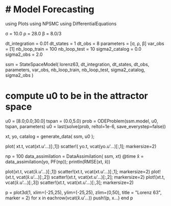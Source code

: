 # # Model Forecasting

using Plots
using NPSMC
using DifferentialEquations

σ = 10.0
ρ = 28.0
β = 8.0/3

dt_integration = 0.01
dt_states      = 1 
dt_obs         = 8 
parameters     = [σ, ρ, β]
var_obs        = [1]
nb_loop_train  = 100 
nb_loop_test   = 10
sigma2_catalog = 0.0
sigma2_obs     = 2.0

ssm = StateSpaceModel( lorenz63,
                       dt_integration, dt_states, dt_obs, 
                       parameters, var_obs,
                       nb_loop_train, nb_loop_test,
                       sigma2_catalog, sigma2_obs )

# compute u0 to be in the attractor space
u0    = [8.0;0.0;30.0]
tspan = (0.0,5.0)
prob  = ODEProblem(ssm.model, u0, tspan, parameters)
u0    = last(solve(prob, reltol=1e-6, save_everystep=false))

xt, yo, catalog = generate_data( ssm, u0 );

plot( xt.t, vcat(xt.u'...)[:,1])
scatter!( yo.t, vcat(yo.u'...)[:,1]; markersize=2)

np = 100
data_assimilation = DataAssimilation( ssm, xt)
@time x̂ = data_assimilation(yo, PF(np));
println(RMSE(xt, x̂))



plot(xt.t, vcat(x̂.u'...)[:,1])
scatter!(xt.t, vcat(xt.u'...)[:,1]; markersize=2)
plot!(xt.t, vcat(x̂.u'...)[:,2])
scatter!(xt.t, vcat(xt.u'...)[:,2]; markersize=2)
plot!(xt.t, vcat(x̂.u'...)[:,3])
scatter!(xt.t, vcat(xt.u'...)[:,3]; markersize=2)



p = plot3d(1, xlim=(-25,25), ylim=(-25,25), zlim=(0,50),
            title = "Lorenz 63", marker = 2)
for x in eachrow(vcat(x̂.u'...))
    push!(p, x...)
end
p
